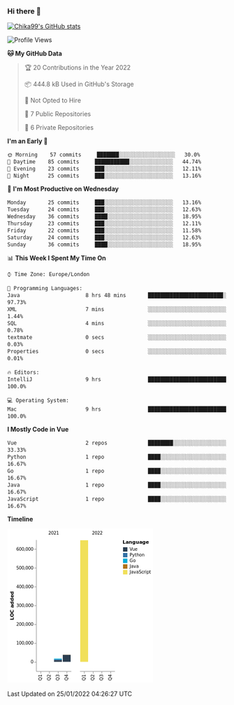 ### Hi there 👋
[![Chika99's GitHub stats](https://github-readme-stats.vercel.app/api?username=Chika99&count_private=true&show_icons=true)](https://github.com/anuraghazra/github-readme-stats)

<!--START_SECTION:waka-->
![Profile Views](http://img.shields.io/badge/Profile%20Views-64-blue)

**🐱 My GitHub Data** 

> 🏆 20 Contributions in the Year 2022
 > 
> 📦 444.8 kB Used in GitHub's Storage 
 > 
> 🚫 Not Opted to Hire
 > 
> 📜 7 Public Repositories 
 > 
> 🔑 6 Private Repositories  
 > 
**I'm an Early 🐤** 

```text
🌞 Morning    57 commits     ███████░░░░░░░░░░░░░░░░░░   30.0% 
🌆 Daytime    85 commits     ███████████░░░░░░░░░░░░░░   44.74% 
🌃 Evening    23 commits     ███░░░░░░░░░░░░░░░░░░░░░░   12.11% 
🌙 Night      25 commits     ███░░░░░░░░░░░░░░░░░░░░░░   13.16%

```
📅 **I'm Most Productive on Wednesday** 

```text
Monday       25 commits     ███░░░░░░░░░░░░░░░░░░░░░░   13.16% 
Tuesday      24 commits     ███░░░░░░░░░░░░░░░░░░░░░░   12.63% 
Wednesday    36 commits     ████░░░░░░░░░░░░░░░░░░░░░   18.95% 
Thursday     23 commits     ███░░░░░░░░░░░░░░░░░░░░░░   12.11% 
Friday       22 commits     ███░░░░░░░░░░░░░░░░░░░░░░   11.58% 
Saturday     24 commits     ███░░░░░░░░░░░░░░░░░░░░░░   12.63% 
Sunday       36 commits     ████░░░░░░░░░░░░░░░░░░░░░   18.95%

```


📊 **This Week I Spent My Time On** 

```text
⌚︎ Time Zone: Europe/London

💬 Programming Languages: 
Java                     8 hrs 48 mins       ████████████████████████░   97.73% 
XML                      7 mins              ░░░░░░░░░░░░░░░░░░░░░░░░░   1.44% 
SQL                      4 mins              ░░░░░░░░░░░░░░░░░░░░░░░░░   0.78% 
textmate                 0 secs              ░░░░░░░░░░░░░░░░░░░░░░░░░   0.03% 
Properties               0 secs              ░░░░░░░░░░░░░░░░░░░░░░░░░   0.01%

🔥 Editors: 
IntelliJ                 9 hrs               █████████████████████████   100.0%

💻 Operating System: 
Mac                      9 hrs               █████████████████████████   100.0%

```

**I Mostly Code in Vue** 

```text
Vue                      2 repos             ████████░░░░░░░░░░░░░░░░░   33.33% 
Python                   1 repo              ████░░░░░░░░░░░░░░░░░░░░░   16.67% 
Go                       1 repo              ████░░░░░░░░░░░░░░░░░░░░░   16.67% 
Java                     1 repo              ████░░░░░░░░░░░░░░░░░░░░░   16.67% 
JavaScript               1 repo              ████░░░░░░░░░░░░░░░░░░░░░   16.67%

```


**Timeline**

![Chart not found](https://raw.githubusercontent.com/Chika99/Chika99/main/charts/bar_graph.png) 


 Last Updated on 25/01/2022 04:26:27 UTC
<!--END_SECTION:waka-->

<!--
**Chika99/Chika99** is a ✨ _special_ ✨ repository because its `README.md` (this file) appears on your GitHub profile.

Here are some ideas to get you started:

- 🔭 I’m currently working on ...
- 🌱 I’m currently learning ...
- 👯 I’m looking to collaborate on ...
- 🤔 I’m looking for help with ...
- 💬 Ask me about ...
- 📫 How to reach me: ...
- 😄 Pronouns: ...
- ⚡ Fun fact: ...
-->
